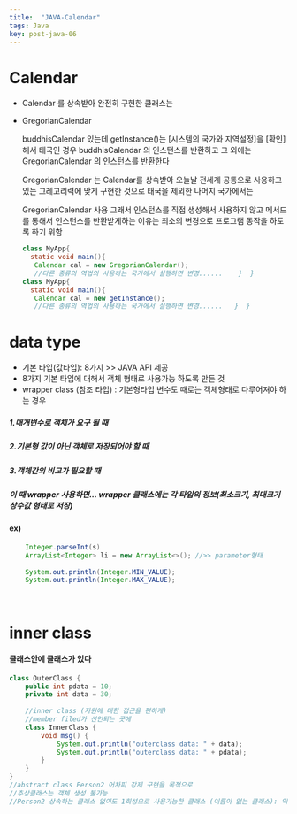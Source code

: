 ```yaml
---
title:  "JAVA-Calendar"
tags: Java
key: post-java-06
---
```

# Calendar

* Calendar 를 상속받아 완전히 구현한 클래스는 
* GregorianCalendar

   buddhisCalendar 있는데 getInstance()는 [시스템의 국가와 지역설정]을 [확인]해서 태국인 경우 buddhisCalendar 의 인스턴스를 반환하고 그 외에는 GregorianCalendar 의 인스턴스를 반환한다
   
   GregorianCalendar 는 Calendar를 상속받아 오늘날 전세계 공통으로 사용하고 있는 그레고리력에 맞게 구현한 것으로 태국을 제외한 나머지 국가에서는 
   
   GregorianCalendar 사용
   그래서 인스턴스를 직접 생성해서 사용하지 않고 메서드를 통해서 인스턴스를 반환받게하는 이유는 최소의 변경으로 프로그램 동작을 하도록 하기 위함
   ~~~java
   class MyApp{
     static void main(){
      Calendar cal = new GregorianCalendar();
      //다른 종류의 역법의 사용하는 국가에서 실행하면 변경......    }  }
   class MyApp{
     static void main(){
      Calendar cal = new getInstance();
      //다른 종류의 역법의 사용하는 국가에서 실행하면 변경......   }  }
	~~~

# data type

* 기본 타입(값타입): 8가지 >> JAVA API 제공
* 8가지 기본 타입에 대해서 객체 형태로 사용가능 하도록 만든 것
* wrapper class (참조 타입) : 기본형타입 변수도 때로는 객체형태로 다루어져야 하는 경우
##### 1.매개변수로 객체가 요구 될 때
##### 2.기본형 값이 아닌 객체로 저장되어야 할 때
##### 3.객체간의 비교가 필요할 때
##### 이 때 wrapper 사용하면... wrapper 클래스에는 각 타입의 정보(최소크기, 최대크기 상수값 형태로 저장)
#### ex)
~~~java
	Integer.parseInt(s)
	ArrayList<Integer> li = new ArrayList<>(); //>> parameter형태
	
	System.out.println(Integer.MIN_VALUE);
	System.out.println(Integer.MAX_VALUE);
~~~

<br>

# inner class
#### 클래스안에 클래스가 있다
~~~java
class OuterClass {
	public int pdata = 10;
	private int data = 30;
	
	//inner class (자원에 대한 접근을 편하게)
	//member filed가 선언되는 곳에
	class InnerClass {
		void msg() {
			System.out.println("outerclass data: " + data);
			System.out.println("outerclass data: " + pdata);
		}
	}
}
//abstract class Person2 어차피 강제 구현을 목적으로
//추상클래스는 객체 생성 불가능
//Person2 상속하는 클래스 없이도 1회성으로 사용가능한 클래스 (이름이 없는 클래스): 익명클래스
~~~